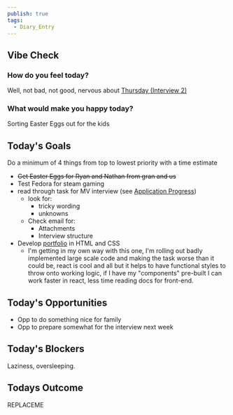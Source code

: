 ```yaml
---
publish: true
tags:
  - Diary_Entry
---
```


## Vibe Check

### How do you feel today?
Well, not bad, not good, nervous about [Thursday (Interview 2)](../../../Job%20Seeking/Job%20Applications/Multiverse/Applied%20Roles/Tech%20Program%20Coach/Interviews/Interview%202.md)

### What would make you happy today?
Sorting Easter Eggs out for the kids

## Today's Goals
Do a minimum of 4 things from top to lowest priority with a time estimate

- ~~Get Easter Eggs for Ryan and Nathan from gran and us~~
- Test Fedora for steam gaming
- read through task for MV interview (see [Application Progress](../../../Job%20Seeking/Job%20Applications/Multiverse/Applied%20Roles/Tech%20Program%20Coach/Application%20Progress.md))
	- look for: 
		- tricky wording
		- unknowns
	- Check email for:
		- Attachments
		- Interview structure
- Develop [portfolio](../../../Development/Web/Professional%20Portfolio/index.md) in HTML and CSS
	- I'm getting in my own way with this one, I'm rolling out badly implemented large scale code and making the task worse than it could be, react is cool and all but it helps to have functional styles to throw onto working logic, if I have my "components" pre-built I can work faster in react, less time reading docs for front-end.

## Today's Opportunities
- Opp to do something nice for family
- Opp to prepare somewhat for the interview next week

## Today's Blockers
Laziness, oversleeping.

## Todays Outcome
REPLACEME